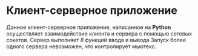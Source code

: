 # Клиент-серверное приложение 
Данное клиент-серверное приложение, написанное на **Python** 
осуществляет взаимодействие клиента и сервера с помощью 
сетевых сокетов. Сервер выполняет *8* функций ввода и вывода
Запуск более одного  сервера невозможен, что контролирует мьютекс. 

